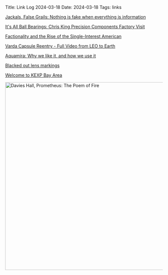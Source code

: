 Title: Link Log 2024-03-18
Date: 2024-03-18
Tags: links

[Jackals, False Grails: Nothing is fake when everything is information](https://kneelingbus.substack.com/p/jackals-false-grails)

[It's All Ball Bearings: Chris King Precision Components Factory Visit](https://theradavist.com/chris-king-precision-components/)

[Factionality and the Rise of the Single-Interest American](https://ganzeer.substack.com/p/restricted-frequency-201)

[Varda Capsule Reentry - Full Video from LEO to Earth](https://www.youtube.com/watch?v=BWxl921rMgM)

[Aquamira: Why we like it, and how we use it](https://andrewskurka.com/aquamira-why-we-like-it-and-how-we-use-it/)

[Blacked out lens markings](https://voussoir.net/writing/blacked_out_lens_markings)

[Welcome to KEXP Bay Area](https://kexp.org/bayarea/)

<a href="https://www.flickr.com/photos/pigmonkey/53596816578/in/dateposted/" title="Davies Hall, Prometheus: The Poem of Fire"><img src="https://live.staticflickr.com/65535/53596816578_de31be8390_c.jpg" width="800" height="600" alt="Davies Hall, Prometheus: The Poem of Fire"/></a>
